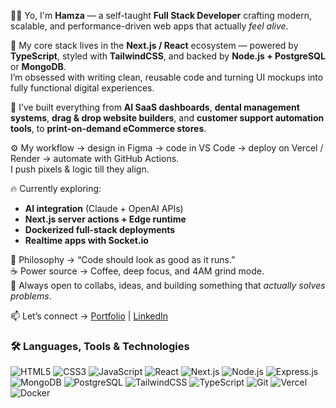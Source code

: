 👨‍💻 Yo, I'm **Hamza** — a self-taught **Full Stack Developer** crafting modern, scalable, and performance-driven web apps that actually *feel alive*.  

🧩 My core stack lives in the **Next.js / React** ecosystem — powered by **TypeScript**, styled with **TailwindCSS**, and backed by **Node.js + PostgreSQL** or **MongoDB**.  
I’m obsessed with writing clean, reusable code and turning UI mockups into fully functional digital experiences.  

🚀 I’ve built everything from **AI SaaS dashboards**, **dental management systems**, **drag & drop website builders**, and **customer support automation tools**, to **print-on-demand eCommerce stores**.  

⚙️ My workflow → design in Figma → code in VS Code → deploy on Vercel / Render → automate with GitHub Actions.  
I push pixels & logic till they align.  

🔥 Currently exploring:  
- **AI integration** (Claude + OpenAI APIs)  
- **Next.js server actions + Edge runtime**  
- **Dockerized full-stack deployments**  
- **Realtime apps with Socket.io**  

🧠 Philosophy → “Code should look as good as it runs.”  
☕ Power source → Coffee, deep focus, and 4AM grind mode.  
💬 Always open to collabs, ideas, and building something that *actually solves problems*.  

📫 Let’s connect → [Portfolio](https://thehamza.dev/) | [LinkedIn](https://www.linkedin.com/in/hamza-awan-136266343/) 

### 🛠️ Languages, Tools & Technologies

![HTML5](https://img.shields.io/badge/HTML5-E34F26?style=for-the-badge&logo=html5&logoColor=white)
![CSS3](https://img.shields.io/badge/CSS3-1572B6?style=for-the-badge&logo=css3&logoColor=white)
![JavaScript](https://img.shields.io/badge/JavaScript-F7DF1E?style=for-the-badge&logo=javascript&logoColor=black)
![React](https://img.shields.io/badge/React-20232A?style=for-the-badge&logo=react&logoColor=61DAFB)
![Next.js](https://img.shields.io/badge/Next.js-000000?style=for-the-badge&logo=next.js&logoColor=white)
![Node.js](https://img.shields.io/badge/Node.js-43853D?style=for-the-badge&logo=node.js&logoColor=white)
![Express.js](https://img.shields.io/badge/Express.js-404D59?style=for-the-badge)
![MongoDB](https://img.shields.io/badge/MongoDB-4EA94B?style=for-the-badge&logo=mongodb&logoColor=white)
![PostgreSQL](https://img.shields.io/badge/PostgreSQL-316192?style=for-the-badge&logo=postgresql&logoColor=white)
![TailwindCSS](https://img.shields.io/badge/TailwindCSS-38B2AC?style=for-the-badge&logo=tailwind-css&logoColor=white)
![TypeScript](https://img.shields.io/badge/TypeScript-007ACC?style=for-the-badge&logo=typescript&logoColor=white)
![Git](https://img.shields.io/badge/Git-F05032?style=for-the-badge&logo=git&logoColor=white)
![Vercel](https://img.shields.io/badge/Vercel-000000?style=for-the-badge&logo=vercel&logoColor=white)
![Docker](https://img.shields.io/badge/Docker-2496ED?style=for-the-badge&logo=docker&logoColor=white)

